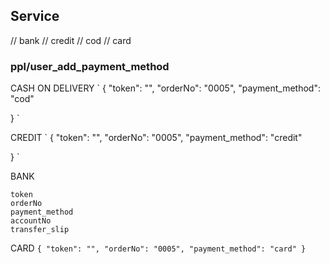 ## Service 

// bank
// credit
// cod
// card



### ppl/user_add_payment_method

CASH ON DELIVERY
`
{
    "token": "",
    "orderNo": "0005",
    "payment_method": "cod"
    
}
`


CREDIT
`
{
    "token": "",
    "orderNo": "0005",
    "payment_method": "credit"
    
}
`

BANK

    token
    orderNo
    payment_method
    accountNo
    transfer_slip


CARD
`
{
    "token": "",
    "orderNo": "0005",
    "payment_method": "card"
}
`    